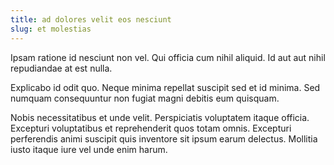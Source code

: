 ```yaml
---
title: ad dolores velit eos nesciunt
slug: et molestias
---
```


Ipsam ratione id nesciunt non vel. Qui officia cum nihil aliquid. Id aut aut nihil repudiandae at est nulla.

Explicabo id odit quo. Neque minima repellat suscipit sed et id minima. Sed numquam consequuntur non fugiat magni debitis eum quisquam.

Nobis necessitatibus et unde velit. Perspiciatis voluptatem itaque officia. Excepturi voluptatibus et reprehenderit quos totam omnis. Excepturi perferendis animi suscipit quis inventore sit ipsum earum delectus. Mollitia iusto itaque iure vel unde enim harum.

